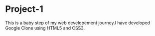 # Project-1
This is a baby step of my web developement journey.I have developed Google Clone using HTML5 and CSS3.
